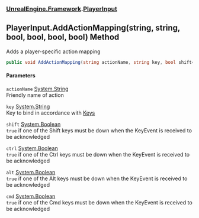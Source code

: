 ### [UnrealEngine.Framework](UnrealEngine_Framework.md 'UnrealEngine.Framework').[PlayerInput](PlayerInput.md 'UnrealEngine.Framework.PlayerInput')
## PlayerInput.AddActionMapping(string, string, bool, bool, bool, bool) Method
Adds a player-specific action mapping  
```csharp
public void AddActionMapping(string actionName, string key, bool shift=false, bool ctrl=false, bool alt=false, bool cmd=false);
```
#### Parameters
<a name='UnrealEngine_Framework_PlayerInput_AddActionMapping(string_string_bool_bool_bool_bool)_actionName'></a>
`actionName` [System.String](https://docs.microsoft.com/en-us/dotnet/api/System.String 'System.String')  
Friendly name of action
  
<a name='UnrealEngine_Framework_PlayerInput_AddActionMapping(string_string_bool_bool_bool_bool)_key'></a>
`key` [System.String](https://docs.microsoft.com/en-us/dotnet/api/System.String 'System.String')  
Key to bind in accordance with [Keys](Keys.md 'UnrealEngine.Framework.Keys')
  
<a name='UnrealEngine_Framework_PlayerInput_AddActionMapping(string_string_bool_bool_bool_bool)_shift'></a>
`shift` [System.Boolean](https://docs.microsoft.com/en-us/dotnet/api/System.Boolean 'System.Boolean')  
`true` if one of the Shift keys must be down when the KeyEvent is received to be acknowledged
  
<a name='UnrealEngine_Framework_PlayerInput_AddActionMapping(string_string_bool_bool_bool_bool)_ctrl'></a>
`ctrl` [System.Boolean](https://docs.microsoft.com/en-us/dotnet/api/System.Boolean 'System.Boolean')  
`true` if one of the Ctrl keys must be down when the KeyEvent is received to be acknowledged
  
<a name='UnrealEngine_Framework_PlayerInput_AddActionMapping(string_string_bool_bool_bool_bool)_alt'></a>
`alt` [System.Boolean](https://docs.microsoft.com/en-us/dotnet/api/System.Boolean 'System.Boolean')  
`true` if one of the Alt keys must be down when the KeyEvent is received to be acknowledged
  
<a name='UnrealEngine_Framework_PlayerInput_AddActionMapping(string_string_bool_bool_bool_bool)_cmd'></a>
`cmd` [System.Boolean](https://docs.microsoft.com/en-us/dotnet/api/System.Boolean 'System.Boolean')  
`true` if one of the Cmd keys must be down when the KeyEvent is received to be acknowledged
  
